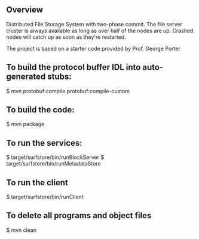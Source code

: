 ## Overview

Distributed File Storage System with two-phase commit. The file server cluster is always available as long as over half of the nodes are up. Crashed nodes will catch up as soon as they're restarted.

The project is based on a starter code provided by Prof. George Porter

## To build the protocol buffer IDL into auto-generated stubs:

$ mvn protobuf:compile protobuf:compile-custom

## To build the code:

$ mvn package

## To run the services:

$ target/surfstore/bin/runBlockServer
$ target/surfstore/bin/runMetadataStore

## To run the client

$ target/surfstore/bin/runClient

## To delete all programs and object files

$ mvn clean
